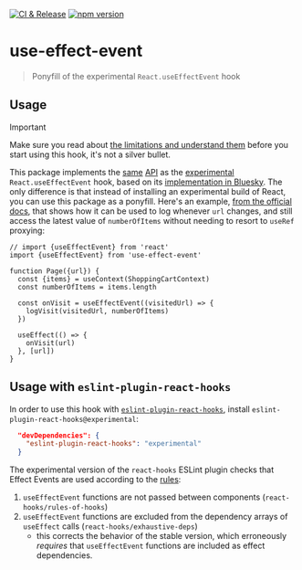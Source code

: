 [![CI & Release](https://github.com/sanity-io/use-effect-event/actions/workflows/ci.yml/badge.svg?event=push)](https://github.com/sanity-io/use-effect-event/actions/workflows/ci.yml) [![npm version](https://img.shields.io/npm/v/use-effect-event.svg)](https://www.npmjs.com/package/use-effect-event)

# use-effect-event

> Ponyfill of the experimental `React.useEffectEvent` hook

## Usage

> [!IMPORTANT]
> Make sure you read about [the limitations and understand them](https://react.dev/learn/separating-events-from-effects#limitations-of-effect-events) before you start using this hook, it's not a silver bullet.

This package implements the [same](https://react.dev/learn/separating-events-from-effects#declaring-an-effect-event) [API](https://react.dev/learn/separating-events-from-effects#reading-latest-props-and-state-with-effect-events) as the [experimental](https://19.react.dev/reference/react/experimental_useEffectEvent) `React.useEffectEvent` hook, based on its [implementation in Bluesky](https://github.com/bluesky-social/social-app/blob/ce0bf867ff3b50a495d8db242a7f55371bffeadc/src/lib/hooks/useNonReactiveCallback.ts#L3-L23).
The only difference is that instead of installing an experimental build of React, you can use this package as a ponyfill. Here's an example, [from the official docs](https://react.dev/learn/separating-events-from-effects#reading-latest-props-and-state-with-effect-events), that shows how it can be used to log whenever `url` changes, and still access the latest value of `numberOfItems` without needing to resort to `useRef` proxying:

```tsx
// import {useEffectEvent} from 'react'
import {useEffectEvent} from 'use-effect-event'

function Page({url}) {
  const {items} = useContext(ShoppingCartContext)
  const numberOfItems = items.length

  const onVisit = useEffectEvent((visitedUrl) => {
    logVisit(visitedUrl, numberOfItems)
  })

  useEffect(() => {
    onVisit(url)
  }, [url])
}
```

## Usage with `eslint-plugin-react-hooks`

In order to use this hook with [`eslint-plugin-react-hooks`](npmjs.com/package/eslint-plugin-react-hooks), install `eslint-plugin-react-hooks@experimental`:

```json
  "devDependencies": {
    "eslint-plugin-react-hooks": "experimental"
  }
```

The experimental version of the `react-hooks` ESLint plugin checks that Effect Events are used according to the [rules](<(https://react.dev/learn/separating-events-from-effects#limitations-of-effect-events)>):

1. `useEffectEvent` functions are not passed between components (`react-hooks/rules-of-hooks`)
2. `useEffectEvent` functions are excluded from the dependency arrays of `useEffect` calls (`react-hooks/exhaustive-deps`)
   - this corrects the behavior of the stable version, which erroneously _requires_ that `useEffectEvent` functions are included as effect dependencies.
